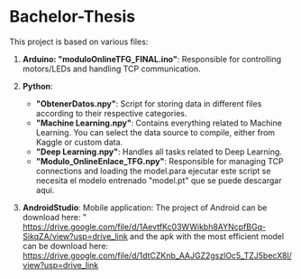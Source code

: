 # Bachelor-Thesis
This project is based on various files:

1) **Arduino: "moduloOnlineTFG_FINAL.ino"**: Responsible for controlling motors/LEDs and handling TCP communication.

2) **Python**:
   - **"ObtenerDatos.npy"**: Script for storing data in different files according to their respective categories.
   - **"Machine Learning.npy"**: Contains everything related to Machine Learning. You can select the data source to compile, either from Kaggle or custom data.
   - **"Deep Learning.npy"**: Handles all tasks related to Deep Learning.
   - **"Modulo_OnlineEnlace_TFG.npy"**: Responsible for managing TCP connections and loading the model.para ejecutar este script se necesita el modelo entrenado "model.pt" que se puede descargar aqui. 

3) **AndroidStudio**: Mobile application: The project of Android can be download here:
                " https://drive.google.com/file/d/1AevtfKc03WWikbh8AYNcpfBGq-SikqZA/view?usp=drive_link
                 and the apk with the most efficient model can be download here:
                 https://drive.google.com/file/d/1dtCZKnb_AAJGZ2gszlOc5_TZJ5becX8l/view?usp=drive_link
   
